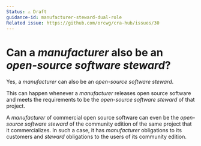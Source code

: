 ```yaml
---
Status: ⚠️ Draft
guidance-id: manufacturer-steward-dual-role
Related issue: https://github.com/orcwg/cra-hub/issues/30
---
```


# Can a _manufacturer_ also be an _open-source software steward_?

Yes, a _manufacturer_ can also be an _open-source software steward_.

This can happen whenever a _manufacturer_ releases open source software and meets the requirements to be the  _open-source software steward_ of that project.

A _manufacturer_ of commercial open source software can even be the _open-source software steward_ of the community edition of the same project that it commercializes. In such a case, it has _manufacturer_ obligations to its customers and _steward_ obligations to the users of its community edition.

